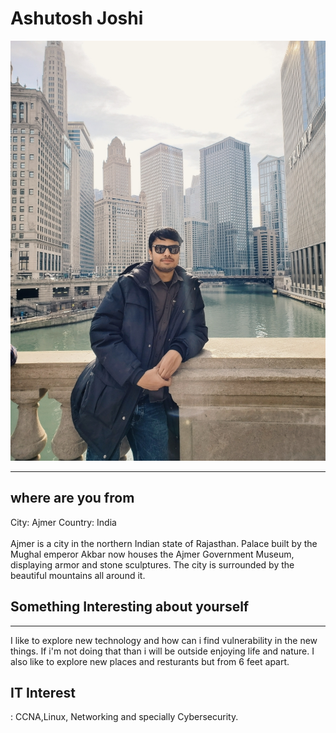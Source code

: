 <html>
<body>

<h1>Ashutosh Joshi</h1>
<img src=https://github.com/ajoshi37/Profile/blob/main/profile.jpg alt="profile picture">

<hr>
<h2> where are you from</h2>
City: Ajmer
Country: India 
<br><br>
Ajmer is a city in the northern Indian state of Rajasthan.
Palace built by the Mughal emperor Akbar now houses the Ajmer Government Museum, displaying armor and stone sculptures. The city is surrounded by the beautiful mountains all around it. 
<h2>Something Interesting about yourself</h2>
<hr>
I like to explore new technology and how can i find vulnerability in the new things. If i'm not doing that than i will be outside enjoying life and nature. I also like to explore new places and resturants but from 6 feet apart.
<h2>IT Interest</h2>:
CCNA,Linux, Networking and specially Cybersecurity.

</body>
</html>
